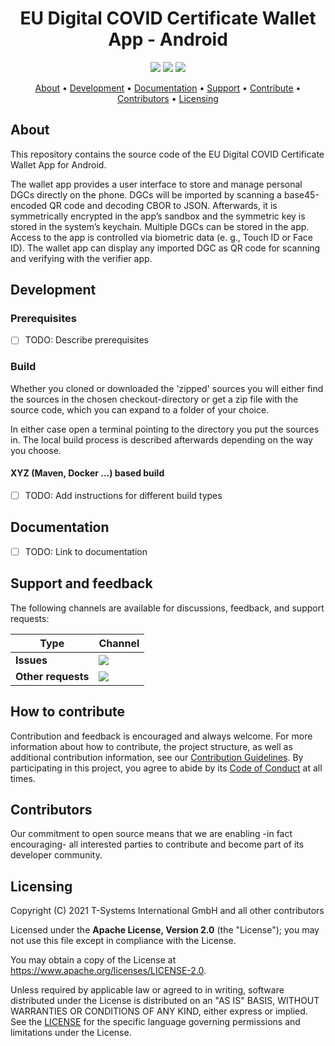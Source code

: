 <h1 align="center">
   EU Digital COVID Certificate Wallet App - Android
</h1>

<p align="center">
    <a href="/../../commits/" title="Last Commit"><img src="https://img.shields.io/github/last-commit/eu-digital-green-certificates/dgca-wallet-app-android?style=flat"></a>
    <a href="/../../issues" title="Open Issues"><img src="https://img.shields.io/github/issues/eu-digital-green-certificates/dgca-wallet-app-android?style=flat"></a>
    <a href="./LICENSE" title="License"><img src="https://img.shields.io/badge/License-Apache%202.0-green.svg?style=flat"></a>
</p>

<p align="center">
  <a href="#about">About</a> •
  <a href="#development">Development</a> •
  <a href="#documentation">Documentation</a> •
  <a href="#support-and-feedback">Support</a> •
  <a href="#how-to-contribute">Contribute</a> •
  <a href="#contributors">Contributors</a> •
  <a href="#licensing">Licensing</a>
</p>

## About

This repository contains the source code of the EU Digital COVID Certificate Wallet App for Android.

The wallet app provides a user interface to store and manage personal DGCs directly on the phone. DGCs will be imported by scanning a base45-encoded QR code and decoding CBOR to JSON. Afterwards, it is symmetrically encrypted in the app’s sandbox and the symmetric key is stored in the system’s keychain. Multiple DGCs can be stored in the app. Access to the app is controlled via biometric data (e. g., Touch ID or Face ID). The wallet app can display any imported DGC as QR code for scanning and verifying with the verifier app.

## Development

### Prerequisites

- [ ] TODO: Describe prerequisites

### Build

Whether you cloned or downloaded the 'zipped' sources you will either find the sources in the chosen checkout-directory or get a zip file with the source code, which you can expand to a folder of your choice.

In either case open a terminal pointing to the directory you put the sources in. The local build process is described afterwards depending on the way you choose.

#### XYZ (Maven, Docker ...) based build

- [ ] TODO: Add instructions for different build types

## Documentation  

- [ ] TODO: Link to documentation

## Support and feedback

The following channels are available for discussions, feedback, and support requests:

| Type                     | Channel                                                |
| ------------------------ | ------------------------------------------------------ |
| **Issues**    | <a href="/../../issues" title="Open Issues"><img src="https://img.shields.io/github/issues/eu-digital-green-certificates/dgca-wallet-app-android?style=flat"></a>  |
| **Other requests**    | <a href="mailto:opensource@telekom.de" title="Email DGC Team"><img src="https://img.shields.io/badge/email-DGC%20team-green?logo=mail.ru&style=flat-square&logoColor=white"></a>   |

## How to contribute  

Contribution and feedback is encouraged and always welcome. For more information about how to contribute, the project structure, as well as additional contribution information, see our [Contribution Guidelines](./CONTRIBUTING.md). By participating in this project, you agree to abide by its [Code of Conduct](./CODE_OF_CONDUCT.md) at all times.

## Contributors  

Our commitment to open source means that we are enabling -in fact encouraging- all interested parties to contribute and become part of its developer community.

## Licensing

Copyright (C) 2021 T-Systems International GmbH and all other contributors

Licensed under the **Apache License, Version 2.0** (the "License"); you may not use this file except in compliance with the License.

You may obtain a copy of the License at https://www.apache.org/licenses/LICENSE-2.0.

Unless required by applicable law or agreed to in writing, software distributed under the License is distributed on an "AS IS" BASIS, WITHOUT WARRANTIES OR CONDITIONS OF ANY KIND, either express or implied. See the [LICENSE](./LICENSE) for the specific language governing permissions and limitations under the License.
